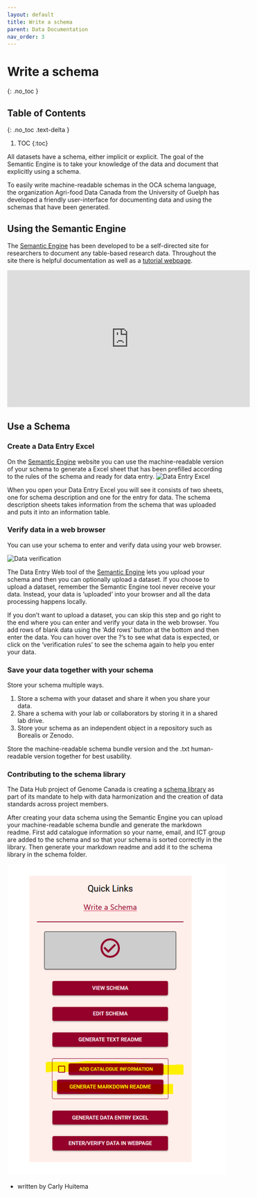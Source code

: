 ```yaml
---
layout: default
title: Write a schema
parent: Data Documentation
nav_order: 3
---
```


# Write a schema
{: .no_toc }

## Table of Contents
{: .no_toc .text-delta }

1. TOC
{:toc}

All datasets have a schema, either implicit or explicit. The goal of the Semantic Engine is to take your knowledge of the data and document that explicitly using a schema. 

To easily write machine-readable schemas in the OCA schema language, the organization Agri-food Data Canada from the University of Guelph has developed a friendly user-interface for documenting data and using the schemas that have been generated.

## Using the Semantic Engine

The [Semantic Engine](https://www.semanticengine.org) has been developed to be a self-directed site for researchers to document any table-based research data. Throughout the site there is helpful documentation as well as a [tutorial webpage](https://agrifooddatacanada.github.io/OCA_Composer_help_pages/en/TutorialAll/). 


<iframe width="560" height="315" src="https://www.youtube.com/embed/ekMmpx_w45M?si=fZKfGS9Z7QEexCb5" title="YouTube video player" frameborder="0" allow="accelerometer; autoplay; clipboard-write; encrypted-media; gyroscope; picture-in-picture; web-share" referrerpolicy="strict-origin-when-cross-origin" allowfullscreen></iframe>

## Use a Schema

### Create a Data Entry Excel

On the [Semantic Engine](https://www.semanticengine.org) website you can use the machine-readable version of your schema to generate a Excel sheet that has been prefilled according to the rules of the schema and ready for data entry.
![Data Entry Excel](../assets/images/dee_dataentry.png)

When you open your Data Entry Excel you will see it consists of two sheets, one for schema description and one for the entry for data. The schema description sheets takes information from the schema that was uploaded and puts it into an information table.

### Verify data in a web browser

You can use your schema to enter and verify data using your web browser.

![Data verification](../assets/images/dew_data_verification.PNG)

The Data Entry Web tool of the [Semantic Engine](https://www.semanticengine.org) lets you upload your schema and then you can optionally upload a dataset. If you choose to upload a dataset, remember the Semantic Engine tool never receive your data. Instead, your data is ‘uploaded’ into your browser and all the data processing happens locally.

If you don’t want to upload a dataset, you can skip this step and go right to the end where you can enter and verify your data in the web browser. You add rows of blank data using the ‘Add rows’ button at the bottom and then enter the data. You can hover over the ?’s to see what data is expected, or click on the ‘verification rules’ to see the schema again to help you enter your data.

### Save your data together with your schema

Store your schema multiple ways.

1. Store a schema with your dataset and share it when you share your data.
2. Share a schema with your lab or collaborators by storing it in a shared lab drive.
3. Store your schema as an independent object in a repository such as Borealis or Zenodo.

Store the machine-readable schema bundle version and the .txt human-readable version together for best usability.

### Contributing to the schema library

The Data Hub project of Genome Canada is creating a [schema library](https://climatesmartagcollab.github.io/HUB-Harmonization/) as part of its mandate to help with data harmonization and the creation of data standards across project members.

After creating your data schema using the Semantic Engine you can upload your machine-readable schema bundle and generate the markdown readme. First add catalogue information so your name, email, and ICT group are added to the schema and so that your schema is sorted correctly in the library. Then generate your markdown readme and add it to the schema library in the schema folder. 

![Catalogue metadata and schema in markdown](../assets/images/link_markdown_catalogue.png)

- written by Carly Huitema

